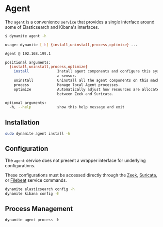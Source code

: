 # Agent

The `agent` is a convenience `service` that provides a single interface around some of Elasticsearch and Kibana's interfaces. 

```bash
$ dynamite agent -h

usage: dynamite [-h] {install,uninstall,process,optimize} ...

Agent @ 192.168.199.1

positional arguments:
  {install,uninstall,process,optimize}
    install             Install agent components and configure this system as
                        a sensor.
    uninstall           Uninstall all the agent components on this machine.
    process             Manage local Agent processes.
    optimize            Automatically adjust how resources are allocated
                        between Zeek and Suricata.

optional arguments:
  -h, --help            show this help message and exit
```

## Installation
```bash
sudo dynamite agent install -h
```

## Configuration

The `agent` service does not present a wrapper interface for underlying configurations.

These configurations must be accessed directly through the [Zeek](/services/07_zeek), [Suricata](/services/08_suricata), 
or [Filebeat](/services/09_filebeat) service commands.

```bash
dynamite elasticsearch config -h
dynamite kibana config -h
```


## Process Management
```markdown
dynamite agent process -h
```